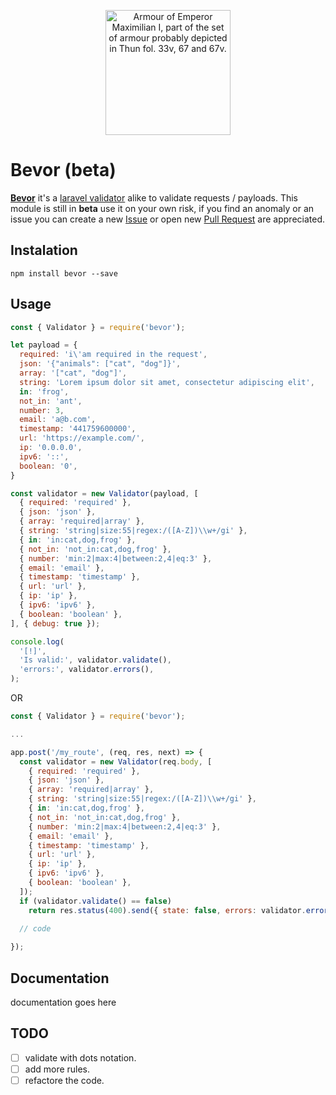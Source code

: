 <p align="center">
<a href="https://en.wikipedia.org/wiki/Bevor"><img src="https://upload.wikimedia.org/wikipedia/commons/thumb/9/96/HJRK_A_79_-_Armour_of_Maximilian_I%2C_c._1485_%28detail_of_bevor%29.jpg/1280px-HJRK_A_79_-_Armour_of_Maximilian_I%2C_c._1485_%28detail_of_bevor%29.jpg" width="200px" alt="Armour of Emperor Maximilian I, part of the set of armour probably depicted in Thun fol. 33v, 67 and 67v.">
</a>
</p>

# Bevor (beta)

**[Bevor](https://en.wikipedia.org/wiki/Bevor)** it's a [laravel validator](https://laravel.com/docs/master/validation) alike to validate requests / payloads. This module is still in **beta** use it on your own risk, if you find an anomaly or an issue you can create a new [Issue](https://github.com/hihebark/bevor/issues) or open new [Pull Request](https://github.com/hihebark/bevor/pulls) are appreciated.

## Instalation
```
npm install bevor --save
```

## Usage

```js
const { Validator } = require('bevor');

let payload = {
  required: 'i\'am required in the request',
  json: '{"animals": ["cat", "dog"]}',
  array: '["cat", "dog"]',
  string: 'Lorem ipsum dolor sit amet, consectetur adipiscing elit',
  in: 'frog',
  not_in: 'ant',
  number: 3,
  email: 'a@b.com',
  timestamp: '441759600000',
  url: 'https://example.com/',
  ip: '0.0.0.0',
  ipv6: '::',
  boolean: '0',
}

const validator = new Validator(payload, [
  { required: 'required' },
  { json: 'json' },
  { array: 'required|array' },
  { string: 'string|size:55|regex:/([A-Z])\\w+/gi' },
  { in: 'in:cat,dog,frog' },
  { not_in: 'not_in:cat,dog,frog' },
  { number: 'min:2|max:4|between:2,4|eq:3' },
  { email: 'email' },
  { timestamp: 'timestamp' },
  { url: 'url' },
  { ip: 'ip' },
  { ipv6: 'ipv6' },
  { boolean: 'boolean' },
], { debug: true });

console.log(
  '[!]',
  'Is valid:', validator.validate(),
  'errors:', validator.errors(),
);

```
OR

```js
const { Validator } = require('bevor');

...

app.post('/my_route', (req, res, next) => {
  const validator = new Validator(req.body, [
    { required: 'required' },
    { json: 'json' },
    { array: 'required|array' },
    { string: 'string|size:55|regex:/([A-Z])\\w+/gi' },
    { in: 'in:cat,dog,frog' },
    { not_in: 'not_in:cat,dog,frog' },
    { number: 'min:2|max:4|between:2,4|eq:3' },
    { email: 'email' },
    { timestamp: 'timestamp' },
    { url: 'url' },
    { ip: 'ip' },
    { ipv6: 'ipv6' },
    { boolean: 'boolean' },
  ]);
  if (validator.validate() == false)
    return res.status(400).send({ state: false, errors: validator.errors() });
  
  // code

});

```
## Documentation

documentation goes here


## TODO
- [ ] validate with dots notation.
- [ ] add more rules.
- [ ] refactore the code.

